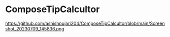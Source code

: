 # ComposeTipCalcultor
https://github.com/ashishpujari204/ComposeTipCalcultor/blob/main/Screenshot_20230709_145836.png
